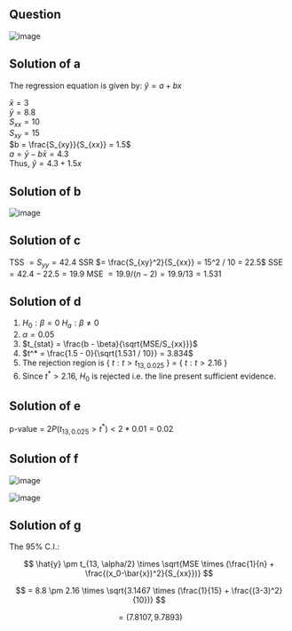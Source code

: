 ## Question

![image](https://github.com/user-attachments/assets/a9328b2e-6ff0-4a2f-833b-e7f294646694)

## Solution of a

The regression equation is given by: $\hat{y} = a + bx$  

$\bar{x} = 3$  
$\bar{y} = 8.8$  
$S_{xx} = 10$  
$S_{xy} = 15$  
$b = \frac{S_{xy}}{S_{xx}} = 1.5$  
$a = \bar{y} - b \bar{x} = 4.3$  
Thus, $\hat{y} = 4.3 + 1.5x$

## Solution of b

![image](https://github.com/user-attachments/assets/84ae7e9f-2241-47e5-bb78-414709478442)

## Solution of c
TSS $= S_{yy} = 42.4$
SSR $= \frac{S_{xy}^2}{S_{xx}} = 15^2 / 10 = 22.5$
SSE $= 42.4 - 22.5 = 19.9$
MSE $= 19.9 / (n-2) = 19.9 / 13 = 1.531$

## Solution of d
1. $H_0 : \beta = 0$
$H_a : \beta \neq 0$
2. $\alpha = 0.05$
3. $t_{stat} = \frac{b - \beta}{\sqrt{MSE/S_{xx}}}$
4. $t^* = \frac{1.5 - 0}{\sqrt{1.531 / 10}} = 3.834$
5. The rejection region is { $t: t > t_{13, 0.025}$ } = { $t: t > 2.16$ }
6. Since $t^* > 2.16$, $H_0$ is rejected i.e. the line present sufficient evidence.

## Solution of e
p-value = $2P(t_{13, 0.025} > t^*) < 2 * 0.01 = 0.02$

## Solution of f

![image](https://github.com/user-attachments/assets/4fb9cf60-f248-4369-815f-2fa4d9024808)

![image](https://github.com/user-attachments/assets/3dac3623-3160-4ad4-9130-93b9a5320cf3)

## Solution of g
The 95% C.I.:

$$
\hat{y} \pm t_{13, \alpha/2} \times \sqrt{MSE \times (\frac{1}{n} + \frac{(x_0-\bar{x})^2}{S_{xx}})}
$$

$$
= 8.8 \pm 2.16 \times \sqrt{3.1467 \times (\frac{1}{15} + \frac{(3-3)^2}{10})}
$$

$$
= (7.8107, 9.7893)
$$
